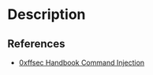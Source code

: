 # Description


## References

- [0xffsec Handbook Command Injection](https://0xffsec.com/handbook/web-applications/command-injection/)